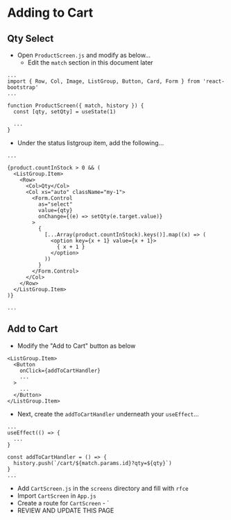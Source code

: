 # Adding to Cart
## Qty Select
- Open `ProductScreen.js` and modify as below...
  - Edit the `match` section in this document later

```
...
import { Row, Col, Image, ListGroup, Button, Card, Form } from 'react-bootstrap'
...

function ProductScreen({ match, history }) {
  const [qty, setQty] = useState(1)
 
  ...
}
```

- Under the status listgroup item, add the following...

```
...

{product.countInStock > 0 && (
  <ListGroup.Item>
    <Row>
      <Col>Qty</Col>
      <Col xs="auto" className="my-1">
        <Form.Control
          as="select"
          value={qty}
          onChange={(e) => setQty(e.target.value)}
        >
          {
            [...Array(product.countInStock).keys()].map((x) => (
              <option key={x + 1} value={x + 1}>
                { x + 1 } 
              </option>
            ))
          }
        </Form.Control>
      </Col>
    </Row>
  </ListGroup.Item>
)}

...
```

## Add to Cart
- Modify the "Add to Cart" button as below

```
<ListGroup.Item>
  <Button
    onClick={addToCartHandler}
    ...
  >
    ...
  </Button>
</ListGroup.Item>
```

- Next, create the `addToCartHandler` underneath your `useEffect`...

```
...
useEffect(() => {
  ...
}

const addToCartHandler = () => {
  history.push(`/cart/${match.params.id}?qty=${qty}`)
}
...
```

- Add `CartScreen.js` in the `screens` directory and fill with `rfce`
- Import `CartScreen` in `App.js`
- Create a route for `CartScreen` - `<Route path='/cart/:id?' component={CartScreen} />
- REVIEW AND UPDATE THIS PAGE
